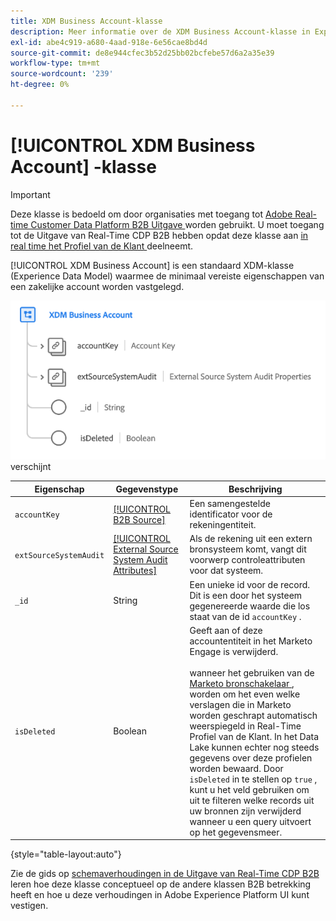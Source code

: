 ```yaml
---
title: XDM Business Account-klasse
description: Meer informatie over de XDM Business Account-klasse in Experience Data Model (XDM).
exl-id: abe4c919-a680-4aad-918e-6e56cae8bd4d
source-git-commit: de8e944cfec3b52d25bb02bcfebe57d6a2a35e39
workflow-type: tm+mt
source-wordcount: '239'
ht-degree: 0%

---
```


# [!UICONTROL XDM Business Account] -klasse

>[!IMPORTANT]
>
>Deze klasse is bedoeld om door organisaties met toegang tot [ Adobe Real-time Customer Data Platform B2B Uitgave ](../../../rtcdp/b2b-overview.md) worden gebruikt. U moet toegang tot de Uitgave van Real-Time CDP B2B hebben opdat deze klasse aan [ in real time het Profiel van de Klant ](../../../profile/home.md) deelneemt.

[!UICONTROL XDM Business Account] is een standaard XDM-klasse (Experience Data Model) waarmee de minimaal vereiste eigenschappen van een zakelijke account worden vastgelegd.

![ de structuur van de XDM klasse Bedrijfs van de Rekening aangezien het in UI ](../../images/classes/b2b/business-account.png) verschijnt

| Eigenschap | Gegevenstype | Beschrijving |
| --- | --- | --- |
| `accountKey` | [[!UICONTROL B2B Source]](../../data-types/b2b-source.md) | Een samengestelde identificator voor de rekeningentiteit. |
| `extSourceSystemAudit` | [[!UICONTROL External Source System Audit Attributes]](../../data-types/external-source-system-audit-attributes.md) | Als de rekening uit een extern bronsysteem komt, vangt dit voorwerp controleattributen voor dat systeem. |
| `_id` | String | Een unieke id voor de record. Dit is een door het systeem gegenereerde waarde die los staat van de id `accountKey` . |
| `isDeleted` | Boolean | Geeft aan of deze accountentiteit in het Marketo Engage is verwijderd.<br><br> wanneer het gebruiken van de [ Marketo bronschakelaar ](../../../sources/connectors/adobe-applications/marketo/marketo.md), worden om het even welke verslagen die in Marketo worden geschrapt automatisch weerspiegeld in Real-Time Profiel van de Klant. In het Data Lake kunnen echter nog steeds gegevens over deze profielen worden bewaard. Door `isDeleted` in te stellen op `true` , kunt u het veld gebruiken om uit te filteren welke records uit uw bronnen zijn verwijderd wanneer u een query uitvoert op het gegevensmeer. |

{style="table-layout:auto"}

Zie de gids op [ schemaverhoudingen in de Uitgave van Real-Time CDP B2B ](../../tutorials/relationship-b2b.md) leren hoe deze klasse conceptueel op de andere klassen B2B betrekking heeft en hoe u deze verhoudingen in Adobe Experience Platform UI kunt vestigen.
